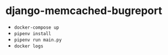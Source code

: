# django-memcached-bugreport

- `docker-compose up`
- `pipenv install`
- `pipenv run main.py`
- `docker logs`